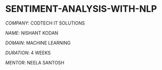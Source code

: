# SENTIMENT-ANALYSIS-WITH-NLP

*COMPANY*: CODTECH IT SOLUTIONS

*NAME*: NISHANT KODAN

*DOMAIN*: MACHINE LEARNING

*DURATION*: 4 WEEKS

*MENTOR*: NEELA SANTOSH
